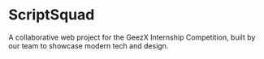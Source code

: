 # ScriptSquad
A collaborative web project for the GeezX Internship Competition, built by our team to showcase modern tech and design.
